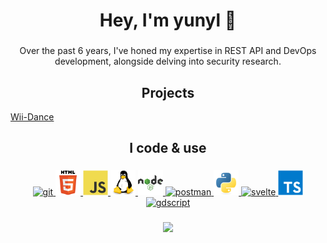 <h1 align="center">Hey, I'm yunyl 👋</h1>

###

<p align="center">Over the past 6 years, I've honed my expertise in REST API and DevOps development, alongside delving into security research.</p>

###

<h2 align="center">Projects</h2>

<a href="https://github.com/dancepartyteam/wii-dance"> Wii-Dance </a>

###

<h2 align="center">I code & use</h2>

###

<div align="center">
  <p> <a href="https://git-scm.com/" target="_blank" rel="noreferrer"> <img src="https://www.vectorlogo.zone/logos/git-scm/git-scm-icon.svg" alt="git" width="40" height="40"/> </a> <a href="https://www.w3.org/html/" target="_blank" rel="noreferrer"> <img src="https://raw.githubusercontent.com/devicons/devicon/master/icons/html5/html5-original-wordmark.svg" alt="html5" width="40" height="40"/> </a> <a href="https://developer.mozilla.org/en-US/docs/Web/JavaScript" target="_blank" rel="noreferrer"> <img src="https://raw.githubusercontent.com/devicons/devicon/master/icons/javascript/javascript-original.svg" alt="javascript" width="40" height="40"/> </a> <a href="https://www.linux.org/" target="_blank" rel="noreferrer"> <img src="https://raw.githubusercontent.com/devicons/devicon/master/icons/linux/linux-original.svg" alt="linux" width="40" height="40"/> </a> <a href="https://nodejs.org" target="_blank" rel="noreferrer"> <img src="https://raw.githubusercontent.com/devicons/devicon/master/icons/nodejs/nodejs-original-wordmark.svg" alt="nodejs" width="40" height="40"/> </a> <a href="https://postman.com" target="_blank" rel="noreferrer"> <img src="https://www.vectorlogo.zone/logos/getpostman/getpostman-icon.svg" alt="postman" width="40" height="40"/> </a> <a href="https://www.python.org" target="_blank" rel="noreferrer"> <img src="https://raw.githubusercontent.com/devicons/devicon/master/icons/python/python-original.svg" alt="python" width="40" height="40"/> </a> <a href="https://svelte.dev/" target="_blank" rel="noreferrer"> <img src="https://cdn.jsdelivr.net/gh/devicons/devicon@latest/icons/svelte/svelte-original.svg" alt="svelte" width="40" height="40"/> </a> <a href="https://www.typescriptlang.org/" target="_blank" rel="noreferrer"> <img src="https://raw.githubusercontent.com/devicons/devicon/master/icons/typescript/typescript-original.svg" alt="typescript" width="40" height="40"/> </a>  <a href="https://godotengine.org/" target="_blank" rel="noreferrer"> <img src="https://cdn.jsdelivr.net/gh/devicons/devicon@latest/icons/godot/godot-original.svg" alt="gdscript" width="40" height="40"/> </a> </p>
</div>

###

<div align="center">
<a href="https://wakatime.com"><img width="550"  src="https://wakatime.com/share/@018ef973-e35e-4cdb-bae5-c4b913d8853e/d18831c8-1eca-42cf-a93c-95ee225ccfc6.svg" /></a>
</div>
